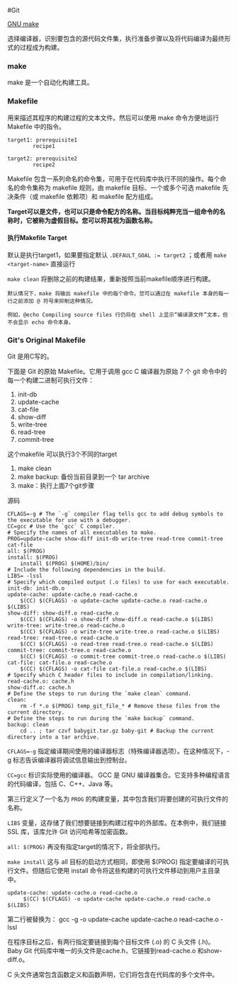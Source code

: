 #Git 

[GNU make](https://www.gnu.org/software/make/manual/make.html) 

选择编译器，识别要包含的源代码文件集，执行准备步骤以及将代码编译为最终形式的过程成为构建。


### make
make 是一个自动化构建工具。

### Makefile
用来描述其程序的构建过程的文本文件。然后可以使用 make 命令方便地运行 Makefile 中的指令。

```make
target1: prerequisite1
        recipe1

target2: prerequisite2
        recipe2

```

Makefile 包含一系列命名的命令集，可用于在代码库中执行不同的操作。每个命名的命令集称为 makefile 规则，由 makefile 目标、一个或多个可选 makefile 先决条件（或 makefile 依赖项）和 makefile 配方组成。

**Target可以是文件，也可以只是命令配方的名称。当目标纯粹充当一组命令的名称时，它被称为虚假目标。您可以将其视为函数名称。**

#### 执行Makefile Target
默认是执行target1，如果要指定默认 `.DEFAULT_GOAL := target2`  ；或者用 `make <target-name>` 直接运行

`make clean` 将删除之前的构建结果，重新按照当前makefile顺序进行构建。

```ad-info
默认情况下，make 将输出 makefile 中的每个命令。您可以通过在 makefile 本身的每一行之前添加 @ 符号来抑制这种情况。

例如，@echo Compiling source files 行仍将在 shell 上显示“编译源文件”文本，但不会显示 echo 命令本身。
```


### **Git's Original Makefile**
Git 是用C写的。

下面是 Git 的原始 Makefile。它用于调用 gcc C 编译器为原始 7 个 git 命令中的每一个构建二进制可执行文件：
1. init-db
2. update-cache
3. cat-file
4. show-diff
5. write-tree
6. read-tree
7. commit-tree

这个makefile 可以执行3个不同的target
1. make clean
2. make backup: 备份当前目录到一个 tar archive
3. make：执行上面7个git步骤


源码
```make
CFLAGS=-g # The `-g` compiler flag tells gcc to add debug symbols to the executable for use with a debugger.
CC=gcc # Use the `gcc` C compiler.
# Specify the names of all executables to make.
PROG=update-cache show-diff init-db write-tree read-tree commit-tree cat-file
all: $(PROG)
install: $(PROG)
    install $(PROG) $(HOME)/bin/
# Include the following dependencies in the build.
LIBS= -lssl
# Specify which compiled output (.o files) to use for each executable.
init-db: init-db.o
update-cache: update-cache.o read-cache.o
    $(CC) $(CFLAGS) -o update-cache update-cache.o read-cache.o $(LIBS)
show-diff: show-diff.o read-cache.o
    $(CC) $(CFLAGS) -o show-diff show-diff.o read-cache.o $(LIBS)
write-tree: write-tree.o read-cache.o
    $(CC) $(CFLAGS) -o write-tree write-tree.o read-cache.o $(LIBS)
read-tree: read-tree.o read-cache.o
    $(CC) $(CFLAGS) -o read-tree read-tree.o read-cache.o $(LIBS)
commit-tree: commit-tree.o read-cache.o
    $(CC) $(CFLAGS) -o commit-tree commit-tree.o read-cache.o $(LIBS)
cat-file: cat-file.o read-cache.o
    $(CC) $(CFLAGS) -o cat-file cat-file.o read-cache.o $(LIBS)
# Specify which C header files to include in compilation/linking.
read-cache.o: cache.h
show-diff.o: cache.h
# Define the steps to run during the `make clean` command.
clean:
    rm -f *.o $(PROG) temp_git_file_* # Remove these files from the current directory.
# Define the steps to run during the `make backup` command.
backup: clean
    cd .. ; tar czvf babygit.tar.gz baby-git # Backup the current directory into a tar archive.
```

`CFLAGS=-g` 指定编译期间使用的编译器标志（特殊编译器选项）。在这种情况下，-g 标志告诉编译器将调试信息输出到控制台。

`CC=gcc` 标识实际使用的编译器。 GCC 是 GNU 编译器集合。它支持多种编程语言的代码编译，包括 C、C++、Java 等。

第三行定义了一个名为 `PROG` 的构建变量，其中包含我们将要创建的可执行文件的名称。

`LIBS` 变量，这存储了我们想要链接到构建过程中的外部库。在本例中，我们链接 SSL 库，该库允许 Git 访问哈希等加密函数。

`all: $(PROG)` 再没有指定target的情况下，将全部执行。

`make install` 这与 all 目标的启动方式相同，即使用 $(PROG) 指定要编译的可执行文件。但随后它使用 install 命令将这些构建的可执行文件移动到用户主目录中。


```
update-cache: update-cache.o read-cache.o
     $(CC) $(CFLAGS) -o update-cache update-cache.o read-cache.o $(LIBS)
```

第二行被替换为：
gcc -g -o update-cache update-cache.o read-cache.o -lssl



在程序目标之后，有两行指定要链接到每个目标文件 (.o) 的 C 头文件 (.h)。 Baby Git 代码库中唯一的头文件是cache.h，它链接到read-cache.o 和show-diff.o。

C 头文件通常包含函数定义和函数声明，它们将包含在代码库的多个文件中。